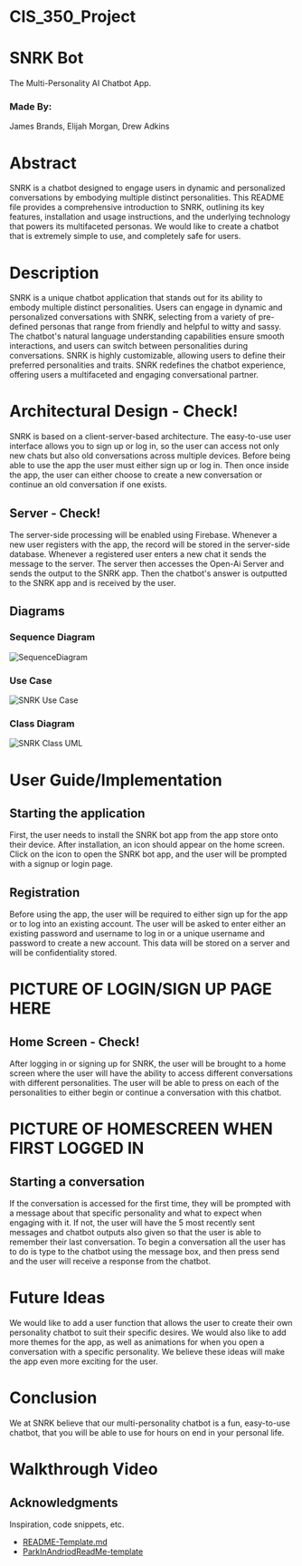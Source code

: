 # CIS_350_Project
# SNRK Bot
The Multi-Personality AI Chatbot App.

### Made By:
James Brands, Elijah Morgan, Drew Adkins

# Abstract
SNRK is a chatbot designed to engage users in dynamic and personalized conversations by embodying multiple distinct personalities. This README file provides a comprehensive introduction to SNRK, outlining its key features, installation and usage instructions, and the underlying technology that powers its multifaceted personas. We would like to create a chatbot that is extremely simple to use, and completely safe for users.

# Description
SNRK is a unique chatbot application that stands out for its ability to embody multiple distinct personalities. Users can engage in dynamic and personalized conversations with SNRK, selecting from a variety of pre-defined personas that range from friendly and helpful to witty and sassy. The chatbot's natural language understanding capabilities ensure smooth interactions, and users can switch between personalities during conversations. SNRK is highly customizable, allowing users to define their preferred personalities and traits. SNRK redefines the chatbot experience, offering users a multifaceted and engaging conversational partner.

# Architectural Design - Check!
SNRK is based on a client-server-based architecture. The easy-to-use user interface allows you to sign up or log in, so the user can access not only new chats but also old conversations across multiple devices. Before being able to use the app the user must either sign up or log in. Then once inside the app, the user can either choose to create a new conversation or continue an old conversation if one exists.

## Server - Check!
The server-side processing will be enabled using Firebase. Whenever a new user registers with the app, the record will be stored in the server-side database. Whenever a registered user enters a new chat it sends the message to the server. The server then accesses the Open-Ai Server and sends the output to the SNRK app. Then the chatbot's answer is outputted to the SNRK app and is received by the user. 

## Diagrams
### Sequence Diagram
![SequenceDiagram](https://github.com/Adkin-s/CIS_350_Project/assets/120053578/07ee623e-a315-4601-b451-2798110873b4)
### Use Case
![SNRK Use Case](https://github.com/Adkin-s/CIS_350_Project/assets/120053578/03a4bfae-4de7-4983-9652-164b311efdbd)
### Class Diagram
![SNRK Class UML](https://github.com/Adkin-s/CIS_350_Project/assets/120053578/35142850-cc3c-457a-aa0e-680af128e412)

# User Guide/Implementation
## Starting the application
First, the user needs to install the SNRK bot app from the app store onto their device. After installation, an icon should appear on the home screen. Click on the icon to open the SNRK bot app, and the user will be prompted with a signup or login page.

## Registration
Before using the app, the user will be required to either sign up for the app or to log into an existing account. The user will be asked to enter either an existing password and username to log in or a unique username and password to create a new account. This data will be stored on a server and will be confidentiality stored.

# PICTURE OF LOGIN/SIGN UP PAGE HERE

## Home Screen - Check!
After logging in or signing up for SNRK, the user will be brought to a home screen where the user will have the ability to access different conversations with different personalities. The user will be able to press on each of the personalities to either begin or continue a conversation with this chatbot.

# PICTURE OF HOMESCREEN WHEN FIRST LOGGED IN

## Starting a conversation
If the conversation is accessed for the first time, they will be prompted with a message about that specific personality and what to expect when engaging with it. If not, the user will have the 5 most recently sent messages and chatbot outputs also given so that the user is able to remember their last conversation. To begin a conversation all the user has to do is type to the chatbot using the message box, and then press send and the user will receive a response from the chatbot.

# Future Ideas
We would like to add a user function that allows the user to create their own personality chatbot to suit their specific desires. We would also like to add more themes for the app, as well as animations for when you open a conversation with a specific personality. We believe these ideas will make the app even more exciting for the user. 

# Conclusion
We at SNRK believe that our multi-personality chatbot is a fun, easy-to-use chatbot, that you will be able to use for hours on end in your personal life.

# Walkthrough Video


## Acknowledgments

Inspiration, code snippets, etc.
* [README-Template.md](https://gist.github.com/DomPizzie/7a5ff55ffa9081f2de27c315f5018afc)
* [ParkInAndriodReadMe-template](https://github.com/hridoy100/ParkInAndroid#readme)
